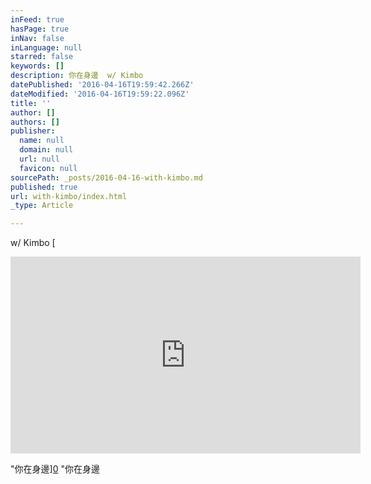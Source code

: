```yaml
---
inFeed: true
hasPage: true
inNav: false
inLanguage: null
starred: false
keywords: []
description: 你在身邊  w/ Kimbo
datePublished: '2016-04-16T19:59:42.266Z'
dateModified: '2016-04-16T19:59:22.096Z'
title: ''
author: []
authors: []
publisher:
  name: null
  domain: null
  url: null
  favicon: null
sourcePath: _posts/2016-04-16-with-kimbo.md
published: true
url: with-kimbo/index.html
_type: Article

---
```

w/ Kimbo [

<iframe width="560" height="315" src="https://www.youtube.com/embed/lF67P2q5I8k" frameborder="0" allowfullscreen="allowfullscreen" style=""></iframe>

"你在身邊][0]
"你在身邊

[0]: href